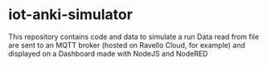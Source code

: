 # iot-anki-simulator
This repository contains code and data to simulate a run
Data read from file are sent to an MQTT broker (hosted on Ravello Cloud, for example)
and displayed on a Dashboard made with NodeJS and NodeRED
